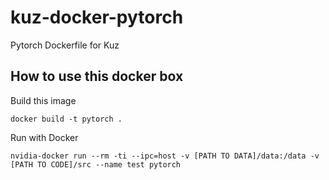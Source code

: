 # kuz-docker-pytorch
Pytorch Dockerfile for Kuz

## How to use this docker box
 
Build this image 
```
docker build -t pytorch .
```

Run with Docker 
```
nvidia-docker run --rm -ti --ipc=host -v [PATH TO DATA]/data:/data -v [PATH TO CODE]/src --name test pytorch
```
